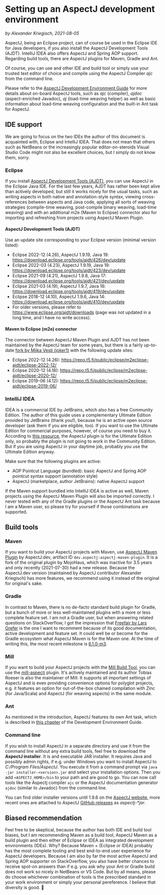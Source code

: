 # Setting up an AspectJ development environment

_by Alexander Kriegisch, 2021-08-05_

AspectJ, being an Eclipse project, can of course be used in the Eclipse IDE for Java developers, if you also install the
AspectJ Development Tools (AJDT). IntelliJ IDEA also offers AspectJ and Spring AOP support. Regarding build tools, there
are AspectJ plugins for Maven, Gradle and Ant.

Of course, you can use and other IDE and build tool or simply use your trusted text editor of choice and compile using
the AspectJ Compiler _ajc_ from the command line.

Please refer to the [AspectJ Development Environment Guide](https://www.eclipse.org/aspectj/doc/next/devguide/printable.html)
for more details about on-board AspectJ tools, such as _ajc_ (compiler), _ajdoc_ (aspect-enriched Javadoc), _aj_
(load-time weaving helper) as well as basic information about load-time weaving configuration and the built-in Ant task
for AspectJ.

## IDE support

We are going to focus on the two IDEs the author of this document is acquainted with, Eclipse and IntelliJ IDEA. That
does not mean that others such as NetBeans or the increasingly popular editor-on-steroids Visual Studio Code might not
also be excellent choices, but I simply do not know them, sorry.

### Eclipse

If you install [AspectJ Development Tools (AJDT)](https://www.eclipse.org/ajdt/), you can use AspectJ in the Eclipse
Java IDE. For the last few years, AJDT has rather been kept alive than actively developed, but still it works nicely for
the usual tasks, such as writing aspects in both native and annotation-style syntax, viewing cross-references between
aspects and Java code, applying all sorts of weaving strategies (compile-time weaving, post-compile binary weaving,
load-time weaving) and with an additional m2e (Maven to Eclipse) connector also for importing and refreshing from
projects using AspectJ Maven Plugin.

#### AspectJ Development Tools (AJDT)

Use an update site corresponding to your Eclipse version (minimal version listed):
* Eclipse 2022-12 (4.26), AspectJ 1.9.19, Java 19: https://download.eclipse.org/tools/ajdt/426/dev/update
* Eclipse 2022-03 (4.23), AspectJ 1.9.19, Java 19: https://download.eclipse.org/tools/ajdt/423/dev/update
* Eclipse 2021-09 (4.21), AspectJ 1.9.8, Java 17: https://download.eclipse.org/tools/ajdt/421/dev/update
* Eclipse 2021-03 (4.19), AspectJ 1.9.7, Java 16: https://download.eclipse.org/tools/ajdt/419/dev/update
* Eclipse 2018-12 (4.10), AspectJ 1.9.6, Java 14: https://download.eclipse.org/tools/ajdt/410/dev/update
* For older versions, please refer to https://www.eclipse.org/ajdt/downloads (page was not updated in a long time,
  and I have no write access).

#### Maven to Eclipse (m2e) connector

The connector between AspectJ Maven Plugin and AJDT has not been maintained by the AspectJ team for some years, but
there is a fairly up-to-date [fork by Miika Vesti (joker1)](https://github.com/joker1/m2eclipse-ajdt) with the following
update sites:
  * Eclipse 2022-12 (4.26): https://repo.t5.fi/public/eclipse/m2eclipse-ajdt/eclipse-2022-12/
  * Eclipse 2020-12 (4.18): https://repo.t5.fi/public/eclipse/m2eclipse-ajdt/eclipse-2020-12/
  * Eclipse 2019-06 (4.12): https://repo.t5.fi/public/eclipse/m2eclipse-ajdt/eclipse-2019-06/

### IntelliJ IDEA

IDEA is a commercial IDE by JetBrains, which also has a free Community Edition. The author of this guide uses a
complementary Ultimate Edition provided by JetBrains (thank you!), because he is an active open source developer (ask
them if you are eligible, too). If you want to use the Ultimate Edition for commercial purposes, however, of course you
need to buy it. According to [this resource](https://www.jetbrains.com/help/idea/aspectj.html), the AspectJ plugin is
for the Ultimate Edition only, so probably the plugin is not going to work in the Community Edition. But if you are
using AspectJ in your daytime job, probably you use the Ultimate Edition anyway.

Make sure that the following plugins are active:
  * AOP Pointcut Language (bundled): basic AspectJ and Spring AOP pointcut syntax support (annotation style)
  * AspectJ (marketplace, author JetBrains): native AspectJ support

If the Maven support bundled into IntelliJ IDEA is active as well, Maven projects using the AspectJ Maven Plugin will
also be imported correctly. I never tested with any of the Gradle plugins or the AspectJ Ant task because I am a Maven
user, so please try for yourself if those combinations are supported.

## Build tools

### Maven

If you want to build your AspectJ projects with Maven, use [AspectJ Maven Plugin](https://github.com/dev-aspectj/aspectj-maven-plugin)
by AspectJ.dev, artifact ID `dev.aspectj:aspectj-maven-plugin`. It is a fork of the original plugin by MojoHaus, which
was inactive for 3.5 years and only recently (2021-07-30) had a new release. Because the AspectJ.dev version (maintained
by AspectJ contributor Alexander Kriegisch) has more features, we recommend using it instead of the original for
original's sake.

### Gradle

In contrast to Maven, there is no de-facto standard build plugin for Gradle, but a bunch of more or less well-maintained
plugins with a more or less complete feature set. I am not a Gradle user, but when answering related questions on
StackOverflow, I got the impression that [Freefair by Lars Grefer](https://docs.freefair.io/gradle-plugins/current/reference/)
is the one I want to recomment because of its good documentation, active development and feature set. It could well be
or become for the Gradle ecosystem what AspectJ Maven is for the Maven one. At the time of writing this, the most recent
milestone is [6.1.0-m3](https://docs.freefair.io/gradle-plugins/6.1.0-m3/reference/). 

### Mill

If you want to build your AspectJ projects with the [Mill Build Tool](https://github.com/com-lihaoyi/mill), you can use the [mill-aspectj](https://github.com/lefou/mill-aspectj) plugin. 
It's actively maintained and its author Tobias Roeser is also the maintainer of Mill. 
It supports all important settings of AspectJ and is even providing convenience options for polyglot projects, e.g. it features an option for out-of-the-box chained compilation with Zinc (for Java/Scala) and AspectJ (for weaving aspects) in the same module.

### Ant

As mentioned in the introduction, AspectJ features its own Ant task, which is described in
[this chapter](https://www.eclipse.org/aspectj/doc/next/devguide/printable.html#antTasks) of the Development Environment
Guide.

### Command line

If you wish to install AspectJ in a separate directory and use it from the command line without any extra build tools,
feel free to download the **AspectJ installer**. It is and executable JAR installer. It requires Java and possibly admin
rights, if e.g. under Windows you want to install AspectJ to _C:/Program Files/AspectJ_. You execute it from a command
prompt via `java -jar installer-<version>.jar` and select your installation options. Then you add `<ASPECTJ_HOME>/bin`
to your path and are good to go. You can now call tools like the Aspectj compiler `ajc` or the AspectJ documentation
generator `ajdoc` (similar to Javadoc) from the command line.

You can find older installer versions until 1.9.6 on the [AspectJ website](https://www.eclipse.org/aspectj/downloads.php),
more recent ones are attached to AspectJ [GitHub releases](https://github.com/eclipse/org.aspectj/releases) as
_aspectj-*jar_.

## Biased recommendation

Feel free to be skeptical, because the author has both IDE and build tool biases, but I am recommending Maven as a build
tool, AspectJ Maven as a build plugin and then either of Eclipse or IDEA as integrated development environments (IDEs).
Why? Because Maven + (Eclipse or IDEA) probably has the most complete tooling and best end-to-end user experience for
AspectJ developers. Because I am also by far the most active AspectJ and Spring AOP supporter on StackOverflow, you also
have better chances to receive spot-on answers than if e.g. you ask why your Ant or Gradle build does not work so nicely
in NetBeans or VS Code. But by all means, please do choose whichever combination of tools is the prescribed standard in
your work environment or simply your personal pereference. I believe that diversity is good. 🙂
